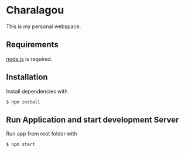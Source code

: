 # Charalagou

This is my personal webspace.

## Requirements
[node.js](http://nodejs.org) is required.

## Installation
Install dependencies with
```SH
$ npm install
```

## Run Application and start development Server
Run app from root folder with
```SH
$ npm start
```